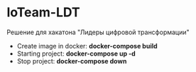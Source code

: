 # IoTeam-LDT
Решение для хакатона "Лидеры цифровой трансформации"

* Create image in docker: **docker-compose build**  
* Starting project: **docker-compose up -d**  
* Stop project: **docker-compose down**  